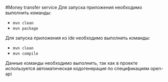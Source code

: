 #Money transfer service
Для запуска приложения необходимо выполнить команды:
- `mvn clean`
- `mvn package`

Для запуска приложения из ide необходимо выполнить команды:
- `mvn clean`
- `mvn compile`

Данные команды необходимо выполнить, так как в проекте используется
автоматическая кодогенерация по спецификациям open-api 